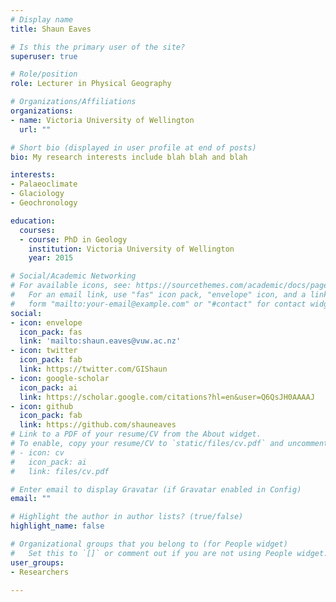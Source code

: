 ```yaml
---
# Display name
title: Shaun Eaves

# Is this the primary user of the site?
superuser: true

# Role/position
role: Lecturer in Physical Geography

# Organizations/Affiliations
organizations:
- name: Victoria University of Wellington
  url: ""

# Short bio (displayed in user profile at end of posts)
bio: My research interests include blah blah and blah

interests:
- Palaeoclimate
- Glaciology
- Geochronology

education:
  courses:
  - course: PhD in Geology
    institution: Victoria University of Wellington
    year: 2015

# Social/Academic Networking
# For available icons, see: https://sourcethemes.com/academic/docs/page-builder/#icons
#   For an email link, use "fas" icon pack, "envelope" icon, and a link in the
#   form "mailto:your-email@example.com" or "#contact" for contact widget.
social:
- icon: envelope
  icon_pack: fas
  link: 'mailto:shaun.eaves@vuw.ac.nz'
- icon: twitter
  icon_pack: fab
  link: https://twitter.com/GIShaun
- icon: google-scholar
  icon_pack: ai
  link: https://scholar.google.com/citations?hl=en&user=Q6QsJH0AAAAJ
- icon: github
  icon_pack: fab
  link: https://github.com/shauneaves
# Link to a PDF of your resume/CV from the About widget.
# To enable, copy your resume/CV to `static/files/cv.pdf` and uncomment the lines below.
# - icon: cv
#   icon_pack: ai
#   link: files/cv.pdf

# Enter email to display Gravatar (if Gravatar enabled in Config)
email: ""

# Highlight the author in author lists? (true/false)
highlight_name: false

# Organizational groups that you belong to (for People widget)
#   Set this to `[]` or comment out if you are not using People widget.
user_groups:
- Researchers

---
```

